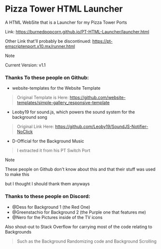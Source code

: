 # Pizza Tower HTML Launcher
A HTML WebSite that is a Launcher for my Pizza Tower Ports

Link: https://burnedpopcorn.github.io/PT-HTML-Launcher/launcher.html

Other Link that'll probably be discontinued: https://pt-emscriptenport.x10.mx/runner.html

> [!NOTE]
> Current Version: v1.1

### Thanks To these people on Github:
- website-templates for the Website Template
> Original Template is Here: https://github.com/website-templates/simple-gallery_responsive-template

- Leoby19 for sound.js, which powers the sound system for the background song
> Original Link Here: https://github.com/Leoby19/SoundJS-Notifier-NoClick

- D-Official for the Background Music
> I extracted it from his PT Switch Port

> [!NOTE]
> These people on Github don't know about this and that their stuff was used to make this
>
> but I thought I should thank them anyways

### Thanks to these people on Discord:
- @Dess for Background 1 (the Red One)
- @Greenstachio for Background 2 (the Purple one that features me)
- @Nero for the Pictures inside of the TV icons

Also shout-out to Stack Overflow for carrying most of the code relating to Backgrounds
> Such as the Background Randomizing code and Background Scrolling
